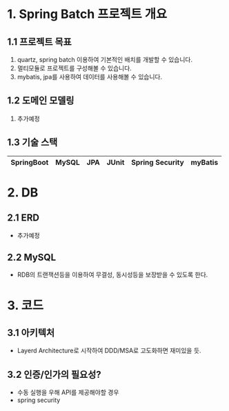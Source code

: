 # 1. Spring Batch 프로젝트 개요
## 1.1 프로젝트 목표

1. quartz, spring batch 이용하여 기본적인 배치를 개발할 수 있습니다.
2. 멀티모듈로 프로젝트를 구성해볼 수 있습니다.
3. mybatis, jpa를 사용하여 데이터를 사용해볼 수 있습니다.

## 1.2 도메인 모델링

1. 추가예정

## 1.3 기술 스택

| SpringBoot | MySQL |  JPA   |  JUnit   |  Spring Security   |  myBatis   |
| :--------: | :--------: | :------: | :-----: | :-----: | :-----: |


# 2. DB

## 2.1 ERD
- 추가예정

## 2.2 MySQL
- RDB의 트랜잭션등을 이용하여 무결성, 동시성등을 보장받을 수 있도록 한다.

# 3. 코드

## 3.1 아키텍처
- Layerd Architecture로 시작하여 DDD/MSA로 고도화하면 재미있을 듯.

## 3.2 인증/인가의 필요성?
- 수동 실행을 우해 API를 제공해야할 경우
- spring security

 

